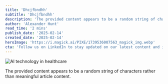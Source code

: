 ```yaml
---
title: 'Dhcjfbndhh'
subtitle: 'Dhcjfbndhh'
description: 'The provided content appears to be a random string of characters rather than meaningful article content.'
author: 'Alexander Hunt'
read_time: '2 mins'
publish_date: '2025-02-14'
created_date: '2025-02-14'
heroImage: 'https://i.magick.ai/PIXE/1739536007563_magick_img.webp'
cta: 'Follow us on LinkedIn to stay updated on our latest content and insights.'
---
```


![AI technology in healthcare](https://i.magick.ai/PIXE/1739536007567_magick_img.webp)

The provided content appears to be a random string of characters rather than meaningful article content.